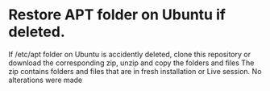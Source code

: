 # Restore APT folder on Ubuntu if deleted.
If /etc/apt folder on Ubuntu is accidently deleted, clone this repository or download the corresponding zip, unzip and copy the folders and files
The zip contains folders and files that are in fresh installation or Live session. No alterations were made
